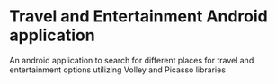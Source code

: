 # Travel and Entertainment Android application

An android application to search for different places for travel and entertainment options utilizing Volley and Picasso libraries
